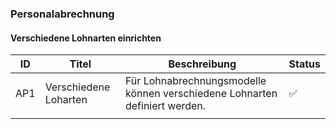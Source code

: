 ### Personalabrechnung

#### Verschiedene Lohnarten einrichten

| ID  | Titel                 | Beschreibung                                                               | Status |
| --- | --------------------- | -------------------------------------------------------------------------- | ------ |
| AP1 | Verschiedene Loharten | Für Lohnabrechnungsmodelle können verschiedene Lohnarten definiert werden. | ✅     |
|     |                       |                                                                            |        |
